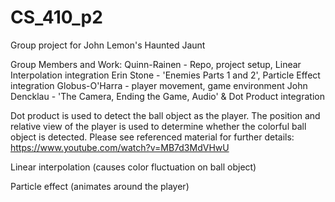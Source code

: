 # CS_410_p2
Group project for John Lemon's Haunted Jaunt

Group Members and Work:
Quinn-Rainen - Repo, project setup, Linear Interpolation integration
Erin Stone - 'Enemies Parts 1 and 2', Particle Effect integration
Globus-O'Harra - player movement, game environment
John Dencklau - 'The Camera, Ending the Game, Audio' & Dot Product integration

Dot product is used to detect the ball object as the player. The position and 
relative view of the player is used to determine whether the colorful ball 
object is detected. Please see referenced material for further details:
https://www.youtube.com/watch?v=MB7d3MdVHwU

Linear interpolation (causes color fluctuation on ball object)

Particle effect (animates around the player)



